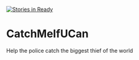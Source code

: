 [![Stories in Ready](https://badge.waffle.io/CodeGladiators/CatchMeIfUCan.png?label=ready&title=Ready)](https://waffle.io/CodeGladiators/CatchMeIfUCan)
# CatchMeIfUCan
Help the police catch the biggest thief of the world
